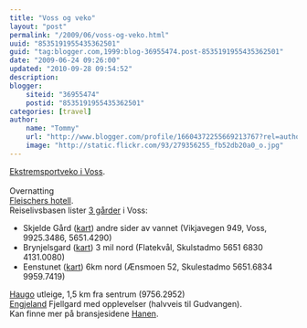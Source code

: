 ```yaml
---
title: "Voss og veko"
layout: "post"
permalink: "/2009/06/voss-og-veko.html"
uuid: "8535191955435362501"
guid: "tag:blogger.com,1999:blog-36955474.post-8535191955435362501"
date: "2009-06-24 09:26:00"
updated: "2010-09-28 09:54:52"
description: 
blogger:
    siteid: "36955474"
    postid: "8535191955435362501"
categories: [travel]
author: 
    name: "Tommy"
    url: "http://www.blogger.com/profile/16604372255669213767?rel=author"
    image: "http://static.flickr.com/93/279356255_fb52db20a0_o.jpg"
---
```


<div class="css-full-post-content js-full-post-content">
<div xmlns='http://www.w3.org/1999/xhtml'><a href='http://www.ekstremsportveko.no/'>Ekstremsportveko i Voss</a>.<br/><br/>Overnatting<br/><a href='http://www.fleischers.no'>Fleischers hotell</a>.<br/>Reiselivsbasen lister <a href='http://rlb.no/gaard/kommune/1235'>3 gårder</a> i Voss:<br/><ul><li>Skjelde Gård (<a href='http://maps.google.com/maps?ll=60.6693,6.4421&amp;spn=0.024049,0.067978&amp;z=14'>kart</a>) andre sider av vannet (Vikjavegen 949, Voss, 9925.3486, 5651.4290)<br/></li><li>Brynjelsgard (<a href='http://maps.google.com/maps?ll=60.6666,6.4336&amp;spn=0.941777,2.197266&amp;z=7'>kart</a>) 3 mil nord (Flatekvål, Skulstadmo 5651 6830 4131.0080)<br/></li><li>Eenstunet (<a href='http://maps.google.com/maps?ll=60.6693,6.4421&amp;spn=0.024049,0.067978&amp;z=14'>kart</a>) 6km nord (Ænsmoen 52, Skulestadmo 5651.6834 9959.7419)</li></ul><a href='http://www.haugo.net'>Haugo</a> utleige, 1,5 km fra sentrum (9756.2952)<br/><a href='http://www.vossfjellhest.no'>Engjeland</a> Fjellgard med opplevelser (halvveis til Gudvangen).<br/>Kan finne mer på bransjesidene <a href='http://www.nbt-nett.no/'>Hanen</a>.<br/><br/><br/></div>
</div>